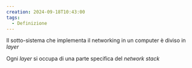 ```yaml
---
creation: 2024-09-18T10:43:00
tags:
  - Definizione
---
```

Il sotto-sistema che implementa il networking in un computer è diviso in *layer*

Ogni *layer* si occupa di una parte specifica del *network stack*